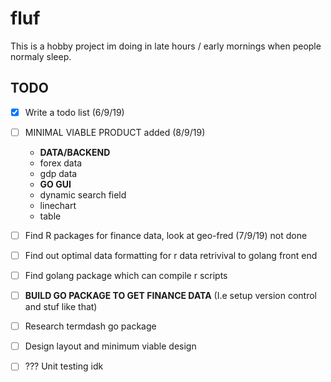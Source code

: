 # fluf
This is a hobby project im doing in late hours / early mornings when people normaly sleep. 

## TODO 
- [x] Write a todo list (6/9/19)
- [ ] MINIMAL VIABLE PRODUCT added (8/9/19) 
  - **DATA/BACKEND**
  - forex data
  - gdp data
  - **GO GUI**
  - dynamic search field
  - linechart
  - table
- [ ] Find R packages for finance data, look at geo-fred (7/9/19) not done 
- [ ] Find out optimal data formatting for r data retrivival to golang front end
- [ ] Find golang package which can compile r scripts 
- [ ] **BUILD GO PACKAGE TO GET FINANCE DATA** (I.e setup version control and stuf like that) 
- [ ] Research termdash go package
- [ ] Design layout and minimum viable design 
- [ ] ??? Unit testing idk 

